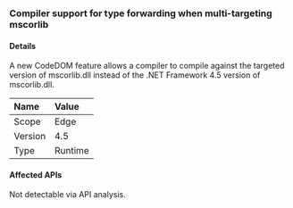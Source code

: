 ### Compiler support for type forwarding when multi-targeting mscorlib

#### Details

A new CodeDOM feature allows a compiler to compile against the targeted version of mscorlib.dll instead of the .NET Framework 4.5 version of mscorlib.dll.

| Name    | Value       |
|:--------|:------------|
| Scope   |Edge|
|Version|4.5|
|Type|Runtime|

#### Affected APIs

Not detectable via API analysis.

<!--

#### Affected APIs

Not detectable via API analysis.

-->
